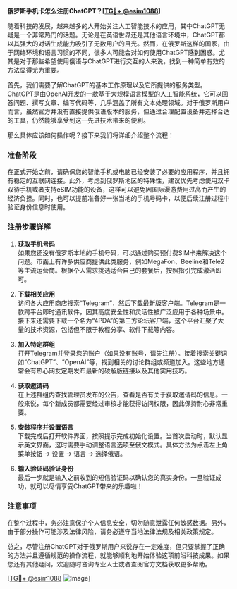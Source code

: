 **俄罗斯手机卡怎么注册ChatGPT？[[TG💪+ @esim1088](https://t.me/s/esim1088)]**

随着科技的发展，越来越多的人开始关注人工智能技术的应用，其中ChatGPT无疑是一个非常热门的话题。无论是在英语世界还是其他语言环境中，ChatGPT都以其强大的对话生成能力吸引了无数用户的目光。然而，在俄罗斯这样的国家，由于网络环境和语言习惯的不同，很多人可能会对如何使用ChatGPT感到困惑。尤其是对于那些希望使用俄语与ChatGPT进行交互的人来说，找到一种简单有效的方法显得尤为重要。

首先，我们需要了解ChatGPT的基本工作原理以及它所提供的服务类型。ChatGPT是由OpenAI开发的一款基于大规模语言模型的人工智能系统，它可以回答问题、撰写文章、编写代码等，几乎涵盖了所有文本处理领域。对于俄罗斯用户而言，虽然官方并没有直接提供俄语版本的服务，但通过合理配置设备并选择合适的工具，仍然能够享受到这一先进技术带来的便利。

那么具体应该如何操作呢？接下来我们将详细介绍整个流程：

### 准备阶段

在正式开始之前，请确保您的智能手机或电脑已经安装了必要的应用程序，并且拥有稳定的互联网连接。此外，考虑到俄罗斯地区的特殊性，建议优先考虑使用双卡双待手机或者支持eSIM功能的设备，这样可以避免因国际漫游费用过高而产生的经济负担。同时，也可以提前准备好一张当地的手机号码卡，以便后续注册过程中验证身份信息时使用。

### 注册步骤详解

1. **获取手机号码**  
   如果您还没有俄罗斯本地的手机号码，可以通过购买预付费SIM卡来解决这个问题。市面上有许多供应商提供此类服务，例如MegaFon、Beeline和Tele2等主流运营商。根据个人需求挑选适合自己的套餐后，按照指引完成激活即可。

2. **下载相关应用**  
   访问各大应用商店搜索“Telegram”，然后下载最新版客户端。Telegram是一款跨平台即时通讯软件，因其高度安全性和灵活性被广泛应用于各种场景中。接下来还需要下载一个名为“4PDA”的第三方论坛客户端，这个平台汇聚了大量的技术资源，包括但不限于教程分享、软件下载等内容。

3. **加入特定群组**  
   打开Telegram并登录您的账户（如果没有账号，请先注册）。接着搜索关键词如“ChatGPT”、“OpenAI”等，找到相关的讨论群组或频道加入。这些地方通常会有热心网友定期发布最新的破解版链接以及其他实用技巧。

4. **获取邀请码**  
   在上述群组内查找管理员发布的公告，查看是否有关于获取邀请码的信息。一般来说，每个新成员都需要经过审核才能获得访问权限，因此保持耐心非常重要。

5. **安装程序并设置语言**  
   下载完成后打开软件界面，按照提示完成初始化设置。当首次启动时，默认显示英文界面，这时需要手动调整语言选项至俄文模式。具体方法为点击左上角菜单按钮 -> 设置 -> 语言 -> 选择俄语。

6. **输入验证码验证身份**  
   最后一步就是输入之前收到的短信验证码以确认您的真实身份。一旦验证成功，就可以尽情享受ChatGPT带来的乐趣啦！

### 注意事项

在整个过程中，务必注意保护个人信息安全，切勿随意泄露任何敏感数据。另外，由于部分操作可能涉及法律风险，请务必遵守当地法律法规及相关政策规定。

总之，尽管注册ChatGPT对于俄罗斯用户来说存在一定难度，但只要掌握了正确的方法并且遵循规范的操作流程，就能够顺利地开始体验这项前沿科技成果。如果您还有其他疑问，欢迎随时咨询专业人士或者查阅官方文档获取更多帮助。

[[TG💪+ @esim1088](https://t.me/s/esim1088) ![Image](https://i.postimg.cc/4NQfJmqS/Snipaste-2025-05-13-00-14-12.png)]